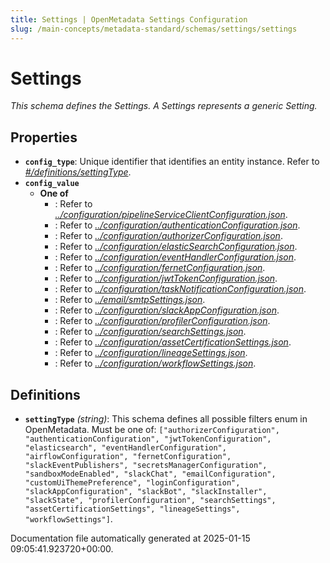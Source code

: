 ```yaml
---
title: Settings | OpenMetadata Settings Configuration
slug: /main-concepts/metadata-standard/schemas/settings/settings
---
```


# Settings

*This schema defines the Settings. A Settings represents a generic Setting.*

## Properties

- **`config_type`**: Unique identifier that identifies an entity instance. Refer to *[#/definitions/settingType](#definitions/settingType)*.
- **`config_value`**
  - **One of**
    - : Refer to *[../configuration/pipelineServiceClientConfiguration.json](#/configuration/pipelineServiceClientConfiguration.json)*.
    - : Refer to *[../configuration/authenticationConfiguration.json](#/configuration/authenticationConfiguration.json)*.
    - : Refer to *[../configuration/authorizerConfiguration.json](#/configuration/authorizerConfiguration.json)*.
    - : Refer to *[../configuration/elasticSearchConfiguration.json](#/configuration/elasticSearchConfiguration.json)*.
    - : Refer to *[../configuration/eventHandlerConfiguration.json](#/configuration/eventHandlerConfiguration.json)*.
    - : Refer to *[../configuration/fernetConfiguration.json](#/configuration/fernetConfiguration.json)*.
    - : Refer to *[../configuration/jwtTokenConfiguration.json](#/configuration/jwtTokenConfiguration.json)*.
    - : Refer to *[../configuration/taskNotificationConfiguration.json](#/configuration/taskNotificationConfiguration.json)*.
    - : Refer to *[../email/smtpSettings.json](#/email/smtpSettings.json)*.
    - : Refer to *[../configuration/slackAppConfiguration.json](#/configuration/slackAppConfiguration.json)*.
    - : Refer to *[../configuration/profilerConfiguration.json](#/configuration/profilerConfiguration.json)*.
    - : Refer to *[../configuration/searchSettings.json](#/configuration/searchSettings.json)*.
    - : Refer to *[../configuration/assetCertificationSettings.json](#/configuration/assetCertificationSettings.json)*.
    - : Refer to *[../configuration/lineageSettings.json](#/configuration/lineageSettings.json)*.
    - : Refer to *[../configuration/workflowSettings.json](#/configuration/workflowSettings.json)*.
## Definitions

- **`settingType`** *(string)*: This schema defines all possible filters enum in OpenMetadata. Must be one of: `["authorizerConfiguration", "authenticationConfiguration", "jwtTokenConfiguration", "elasticsearch", "eventHandlerConfiguration", "airflowConfiguration", "fernetConfiguration", "slackEventPublishers", "secretsManagerConfiguration", "sandboxModeEnabled", "slackChat", "emailConfiguration", "customUiThemePreference", "loginConfiguration", "slackAppConfiguration", "slackBot", "slackInstaller", "slackState", "profilerConfiguration", "searchSettings", "assetCertificationSettings", "lineageSettings", "workflowSettings"]`.


Documentation file automatically generated at 2025-01-15 09:05:41.923720+00:00.
